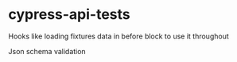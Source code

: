 # cypress-api-tests

Hooks like loading fixtures data in before block to use it throughout

Json schema validation
